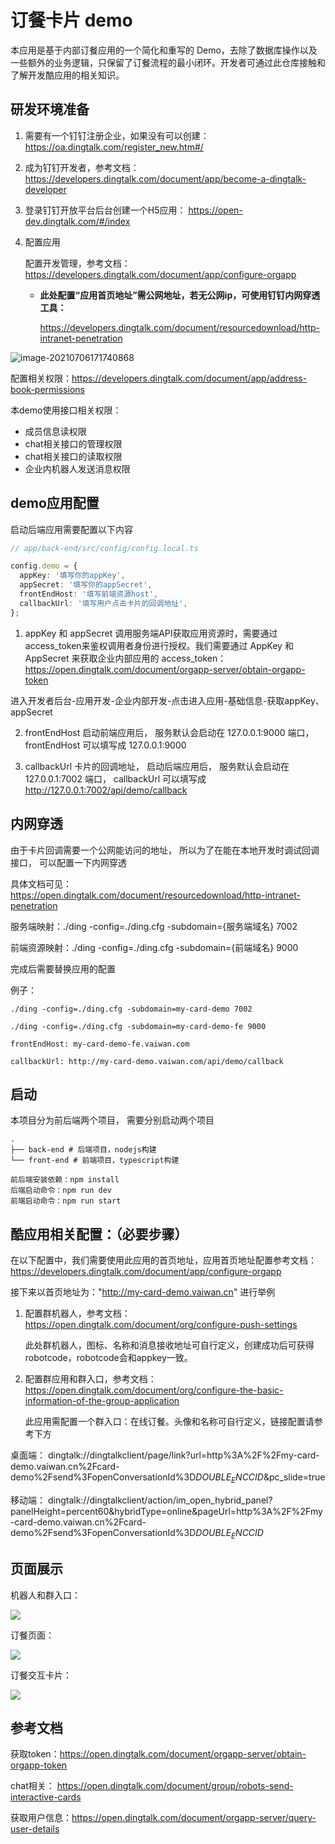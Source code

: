 # 订餐卡片 demo

本应用是基于内部订餐应用的一个简化和重写的 Demo，去除了数据库操作以及一些额外的业务逻辑，只保留了订餐流程的最小闭环。开发者可通过此仓库接触和了解开发酷应用的相关知识。

## 研发环境准备

1. 需要有一个钉钉注册企业，如果没有可以创建：https://oa.dingtalk.com/register_new.htm#/

2. 成为钉钉开发者，参考文档：https://developers.dingtalk.com/document/app/become-a-dingtalk-developer

3. 登录钉钉开放平台后台创建一个H5应用： https://open-dev.dingtalk.com/#/index

4. 配置应用

   配置开发管理，参考文档：https://developers.dingtalk.com/document/app/configure-orgapp

    - **此处配置“应用首页地址”需公网地址，若无公网ip，可使用钉钉内网穿透工具：**

      https://developers.dingtalk.com/document/resourcedownload/http-intranet-penetration

![image-20210706171740868](https://img.alicdn.com/imgextra/i4/O1CN01C9ta8k1L3KzzYEPiH_!!6000000001243-2-tps-953-517.png)

配置相关权限：https://developers.dingtalk.com/document/app/address-book-permissions

本demo使用接口相关权限：

- 成员信息读权限
- chat相关接口的管理权限
- chat相关接口的读取权限
- 企业内机器人发送消息权限

## demo应用配置

启动后端应用需要配置以下内容

```ts
// app/back-end/src/config/config.local.ts

config.demo = {
  appKey: '填写你的appKey',
  appSecret: '填写你的appSecret',
  frontEndHost: '填写前端资源host',
  callbackUrl: '填写用户点击卡片的回调地址',
};

```

1. appKey 和 appSecret
   调用服务端API获取应用资源时，需要通过access_token来鉴权调用者身份进行授权。我们需要通过 AppKey 和 AppSecret 来获取企业内部应用的 access_token：https://open.dingtalk.com/document/orgapp-server/obtain-orgapp-token
   
进入开发者后台-应用开发-企业内部开发-点击进入应用-基础信息-获取appKey、appSecret

2. frontEndHost
   启动前端应用后， 服务默认会启动在 127.0.0.1:9000 端口， frontEndHost 可以填写成 127.0.0.1:9000

3. callbackUrl
   卡片的回调地址， 启动后端应用后， 服务默认会启动在 127.0.0.1:7002 端口， callbackUrl 可以填写成 http://127.0.0.1:7002/api/demo/callback

## 内网穿透

由于卡片回调需要一个公网能访问的地址， 所以为了在能在本地开发时调试回调接口， 可以配置一下内网穿透

具体文档可见：https://open.dingtalk.com/document/resourcedownload/http-intranet-penetration

服务端映射：./ding -config=./ding.cfg -subdomain={服务端域名} 7002

前端资源映射：./ding -config=./ding.cfg -subdomain={前端域名} 9000

完成后需要替换应用的配置

例子：
```
./ding -config=./ding.cfg -subdomain=my-card-demo 7002

./ding -config=./ding.cfg -subdomain=my-card-demo-fe 9000

frontEndHost: my-card-demo-fe.vaiwan.com

callbackUrl: http://my-card-demo.vaiwan.com/api/demo/callback

```

## 启动

本项目分为前后端两个项目， 需要分别启动两个项目

```
.
├── back-end # 后端项目，nodejs构建
└── front-end # 前端项目，typescript构建

前后端安装依赖：npm install
后端启动命令：npm run dev
前端启动命令：npm run start
```


## 酷应用相关配置：（必要步骤）

在以下配置中，我们需要使用此应用的首页地址，应用首页地址配置参考文档：https://developers.dingtalk.com/document/app/configure-orgapp

接下来以首页地址为："http://my-card-demo.vaiwan.cn" 进行举例

1. 配置群机器人，参考文档：https://open.dingtalk.com/document/org/configure-push-settings
   
   此处群机器人，图标、名称和消息接收地址可自行定义，创建成功后可获得robotcode，robotcode会和appkey一致。
   
2. 配置群应用和群入口，参考文档：https://open.dingtalk.com/document/org/configure-the-basic-information-of-the-group-application

   此应用需配置一个群入口：在线订餐。头像和名称可自行定义，链接配置请参考下方

桌面端：
dingtalk://dingtalkclient/page/link?url=http%3A%2F%2Fmy-card-demo.vaiwan.cn%2Fcard-demo%2Fsend%3FopenConversationId%3D$DOUBLE_ENCCID$&pc_slide=true

移动端：
dingtalk://dingtalkclient/action/im_open_hybrid_panel?panelHeight=percent60&hybridType=online&pageUrl=http%3A%2F%2Fmy-card-demo.vaiwan.cn%2Fcard-demo%2Fsend%3FopenConversationId%3D$DOUBLE_ENCCID$

## 页面展示

机器人和群入口：

![](https://img.alicdn.com/imgextra/i4/O1CN01qwn2U01iHIIWZArfy_!!6000000004387-0-tps-810-1800.jpg)

订餐页面：

![](https://img.alicdn.com/imgextra/i4/O1CN01GbjDUM1gKNjaxuknK_!!6000000004123-0-tps-1080-2400.jpg)

订餐交互卡片：

![](https://img.alicdn.com/imgextra/i4/O1CN01n3nD0x2AAhqGLwtLv_!!6000000008163-0-tps-810-1800.jpg)


## 参考文档

获取token：https://open.dingtalk.com/document/orgapp-server/obtain-orgapp-token

chat相关： https://open.dingtalk.com/document/group/robots-send-interactive-cards

获取用户信息：https://open.dingtalk.com/document/orgapp-server/query-user-details



